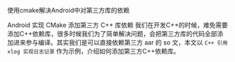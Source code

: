 使用cmake解决Android中对第三方库的依赖

Android 实现 CMake 添加第三方 C++ 库依赖
我们在开发C++的时候，难免需要添加C++依赖库，很多时候我们为了简单解决问题，会把第三方库的代码全部添加进来参与编译。其实我们是可以直接依赖第三方 aar 的 so 文，本文以 `C++ 引用 xlog 实现日志记录` 作为示例，介绍如何添加第三方C++依赖库。





